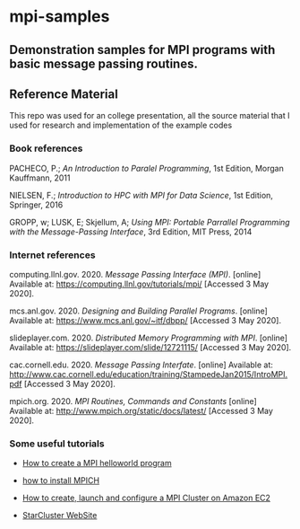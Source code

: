# mpi-samples
Demonstration samples for MPI programs with basic message passing routines.
------

## Reference Material

This repo was used for an college presentation, all the source material that I
used for research and implementation of the example codes

### Book references

PACHECO, P.; _An Introduction to Paralel Programming_, 1st Edition, Morgan Kauffmann, 2011

NIELSEN, F.; _Introduction to HPC with MPI for Data Science_, 1st Edition, Springer, 2016

GROPP, w; LUSK, E; Skjellum, A; _Using MPI: 
Portable Parrallel Programming with the Message-Passing Interface_, 3rd Edition, MIT Press, 2014

### Internet references

computing.llnl.gov. 2020. _Message Passing Interface (MPI)_. [online] Available at: <https://computing.llnl.gov/tutorials/mpi/> [Accessed 3 May 2020].

mcs.anl.gov. 2020. _Designing and Building Parallel Programs_. [online] Available at: <https://www.mcs.anl.gov/~itf/dbpp/> [Accessed 3 May 2020].

slideplayer.com. 2020. _Distributed Memory Programming with MPI_. [online] Available at: <https://slideplayer.com/slide/12721115/> [Accessed 3 May 2020].

cac.cornell.edu. 2020. _Message Passing Interfate_. [online] Available at: <http://www.cac.cornell.edu/education/training/StampedeJan2015/IntroMPI.pdf> [Accessed 3 May 2020].

mpich.org. 2020. _MPI Routines, Commands and Constants_ [online] Available at: <http://www.mpich.org/static/docs/latest/> [Accessed 3 May 2020].

### Some useful tutorials

- [How to create a MPI helloworld program](https://mpitutorial.com/tutorials/mpi-introduction/)

- [how to install MPICH](http://www.mpich.org/static/downloads/3.3.2/mpich-3.3.2-installguide.pdf)

- [How to create, launch and configure a MPI Cluster on Amazon EC2](https://mpitutorial.com/tutorials/launching-an-amazon-ec2-mpi-cluster/)

- [StarCluster WebSite](http://star.mit.edu/cluster/)
